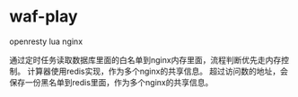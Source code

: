 # waf-play
openresty lua nginx



通过定时任务读取数据库里面的白名单到nginx内存里面，流程判断优先走内存控制。
计算器使用redis实现，作为多个nginx的共享信息。
超过访问数的地址，会保存一份黑名单到redis里面，作为多个nginx的共享信息。